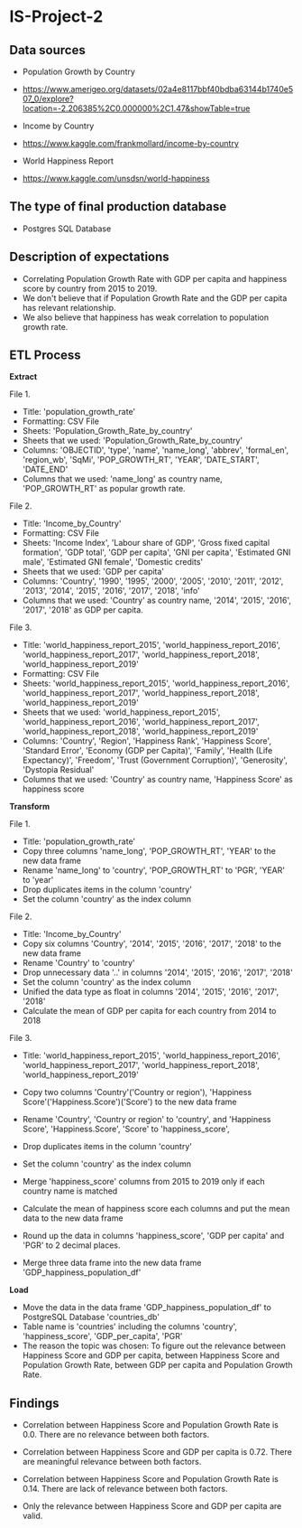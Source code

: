 # IS-Project-2

## Data sources
- Population Growth by Country
- https://www.amerigeo.org/datasets/02a4e8117bbf40bdba63144b1740e507_0/explore?location=-2.206385%2C0.000000%2C1.47&showTable=true

- Income by Country
- https://www.kaggle.com/frankmollard/income-by-country

- World Happiness Report
- https://www.kaggle.com/unsdsn/world-happiness


## The type of final production database
- Postgres SQL Database


## Description of expectations
- Correlating Population Growth Rate with GDP per capita and happiness score by country from 2015 to 2019.
- We don't believe that if Population Growth Rate and the GDP per capita has relevant relationship.
- We also believe that happiness has weak correlation to population growth rate.


## ETL Process
**Extract**

File 1.
- Title: 'population_growth_rate'
- Formatting: CSV File
- Sheets: 'Population_Growth_Rate_by_country'
- Sheets that we used: 'Population_Growth_Rate_by_country'
- Columns: 'OBJECTID', 'type', 'name', 'name_long', 'abbrev', 'formal_en', 'region_wb', 'SqMi', 'POP_GROWTH_RT', 'YEAR', 'DATE_START', 'DATE_END'
- Columns that we used: 'name_long' as country name, 'POP_GROWTH_RT' as popular growth rate.

File 2.
- Title: 'Income_by_Country'
- Formatting: CSV File
- Sheets: 'Income Index', 'Labour share of GDP', 'Gross fixed capital formation', 'GDP total', 'GDP per capita', 'GNI per capita', 'Estimated GNI male', 'Estimated GNI female', 'Domestic credits'
- Sheets that we used: 'GDP per capita'
- Columns: 'Country', '1990', '1995', '2000', '2005', '2010', '2011', '2012', '2013', '2014', '2015', '2016', '2017', '2018', 'info'
- Columns that we used: 'Country' as country name, '2014', '2015', '2016', '2017', '2018' as GDP per capita.

File 3.
- Title: 'world_happiness_report_2015', 'world_happiness_report_2016', 'world_happiness_report_2017', 'world_happiness_report_2018', 'world_happiness_report_2019'
- Formatting: CSV File
- Sheets: 'world_happiness_report_2015', 'world_happiness_report_2016', 'world_happiness_report_2017', 'world_happiness_report_2018', 'world_happiness_report_2019'
- Sheets that we used: 'world_happiness_report_2015', 'world_happiness_report_2016', 'world_happiness_report_2017', 'world_happiness_report_2018', 'world_happiness_report_2019'
- Columns: 'Country', 'Region', 'Happiness Rank', 'Happiness Score', 'Standard Error', 'Economy (GDP per Capita)', 'Family', 'Health (Life Expectancy)', 'Freedom', 'Trust (Government Corruption)', 'Generosity', 'Dystopia Residual'
- Columns that we used: 'Country' as country name, 'Happiness Score' as happiness score


**Transform**

File 1.
- Title: 'population_growth_rate'
- Copy three columns 'name_long', 'POP_GROWTH_RT', 'YEAR' to the new data frame
- Rename 'name_long' to 'country', 'POP_GROWTH_RT' to 'PGR', 'YEAR' to 'year'
- Drop duplicates items in the column 'country'
- Set the column 'country' as the index column

File 2.
- Title: 'Income_by_Country'
- Copy six columns 'Country', '2014', '2015', '2016', '2017', '2018' to the new data frame
- Rename 'Country' to 'country'
- Drop unnecessary data '..' in columns '2014', '2015', '2016', '2017', '2018'
- Set the column 'country' as the index column
- Unified the data type as float in columns '2014', '2015', '2016', '2017', '2018'
- Calculate the mean of GDP per capita for each country from 2014 to 2018

File 3.
- Title: 'world_happiness_report_2015', 'world_happiness_report_2016', 'world_happiness_report_2017', 'world_happiness_report_2018', 'world_happiness_report_2019'
- Copy two columns 'Country'('Country or region'), 'Happiness Score'('Happiness.Score')('Score') to the new data frame
- Rename 'Country', 'Country or region' to 'country', and 'Happiness Score', 'Happiness.Score', 'Score' to 'happiness_score', 
- Drop duplicates items in the column 'country'
- Set the column 'country' as the index column
- Merge 'happiness_score' columns from 2015 to 2019 only if each country name is matched
- Calculate the mean of happiness score each columns and put the mean data to the new data frame

- Round up the data in columns 'happiness_score', 'GDP per capita' and 'PGR' to 2 decimal places.
- Merge three data frame into the new data frame 'GDP_happiness_population_df'

**Load**

- Move the data in the data frame 'GDP_happiness_population_df' to PostgreSQL Database 'countries_db'
- Table name is 'countries' including the columns 'country', 'happiness_score', 'GDP_per_capita', 'PGR'
- The reason the topic was chosen: To figure out the relevance between Happiness Score and GDP per capita, between Happiness Score and Population Growth Rate, between GDP per capita and Population Growth Rate.



## Findings
- Correlation between Happiness Score and Population Growth Rate is 0.0. There are no relevance between both factors.


- Correlation between Happiness Score and GDP per capita is 0.72. There are meaningful relevance between both factors.
- Correlation between Happiness Score and Population Growth Rate is 0.14. There are lack of relevance between both factors.

- Only the relevance between Happiness Score and GDP per capita are valid.
